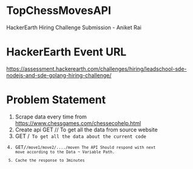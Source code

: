 # TopChessMovesAPI
 HackerEarth Hiring Challenge Submission - Aniket Rai


# HackerEarth Event URL 
https://assessment.hackerearth.com/challenges/hiring/leadschool-sde-nodejs-and-sde-golang-hiring-challenge/

# Problem Statement

1. Scrape data every time from https://www.chessgames.com/chessecohelp.html
2. Create api GET // 
 To get all the data from source website
3. GET /<CODE>
To get all the data about the current code
4. GET/<CODE>/move1/move2/..../moven
The API Should respond with next move according to the Data ~ Variable Path.
5. Cache the response to 3minutes
